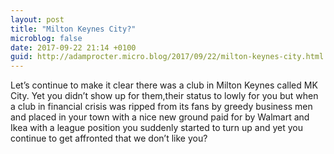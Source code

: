 ```yaml
---
layout: post
title: "Milton Keynes City?"
microblog: false
date: 2017-09-22 21:14 +0100
guid: http://adamprocter.micro.blog/2017/09/22/milton-keynes-city.html
---
```

Let’s continue to make it clear there was a club in Milton Keynes called MK City. Yet you didn’t show up for them,their status to lowly for you but when a club in financial crisis was ripped from its fans by greedy business men and placed in your town with a nice new ground paid for by Walmart and Ikea with a league position you suddenly started to turn up and yet you continue to get affronted that we don’t like you?
